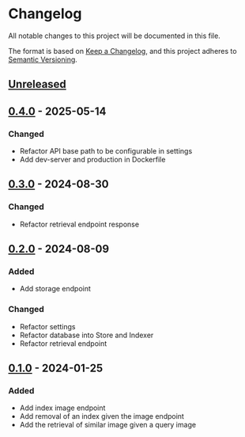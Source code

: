 # Changelog

All notable changes to this project will be documented in this file.

The format is based on [Keep a Changelog](https://keepachangelog.com/en/1.1.0/),
and this project adheres to [Semantic Versioning](https://semver.org/spec/v2.0.0.html).

## [Unreleased]

## [0.4.0] - 2025-05-14

### Changed

- Refactor API base path to be configurable in settings
- Add dev-server and production in Dockerfile

## [0.3.0] - 2024-08-30

### Changed

- Refactor retrieval endpoint response

## [0.2.0] - 2024-08-09

### Added

- Add storage endpoint

### Changed

- Refactor settings
- Refactor database into Store and Indexer
- Refactor retrieval endpoint

## [0.1.0] - 2024-01-25

### Added

- Add index image endpoint
- Add removal of an index given the image endpoint
- Add the retrieval of similar image given a query image

[Unreleased]: https://github.com/Cytomine-ULiege/Cytomine-cbir/compare/0.4.0..HEAD
[0.4.0]: https://github.com/Cytomine-ULiege/Cytomine-cbir/releases/tag/0.4.0
[0.3.0]: https://github.com/Cytomine-ULiege/Cytomine-cbir/releases/tag/0.3.0
[0.2.0]: https://github.com/Cytomine-ULiege/Cytomine-cbir/releases/tag/0.2.0
[0.1.0]: https://github.com/Cytomine-ULiege/Cytomine-cbir/releases/tag/0.1.0